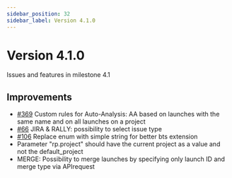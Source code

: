 ```yaml
---
sidebar_position: 32
sidebar_label: Version 4.1.0
---
```


# Version 4.1.0

Issues and features in milestone 4.1

## Improvements

* [#369](https://github.com/reportportal/reportportal/issues/369) Custom rules for Auto-Analysis: AA based on launches with the same name and on all launches on a project
* [#66](https://github.com/reportportal/reportportal/issues/66) JIRA & RALLY: possibility to select issue type
* [#106](https://github.com/reportportal/reportportal/pull/106) Replace enum with simple string for better bts extension
* Parameter "rp.project" should have the current project as a value and not the default_project
* MERGE: Possibility to merge launches by specifying only launch ID and merge type via APIrequest
